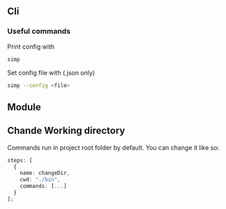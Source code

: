 ## Cli

### Useful commands

Print config with

```bash
simp
```

Set config file with (.json only)

```bash
simp --config <file>
```

## Module

## Chande Working directory

Commands run in project root folder by default.
You can change it like so:

```ts
steps: [
  {
    name: changeDir,
    cwd: "./bin",
    commands: [...]
  }
];
```

